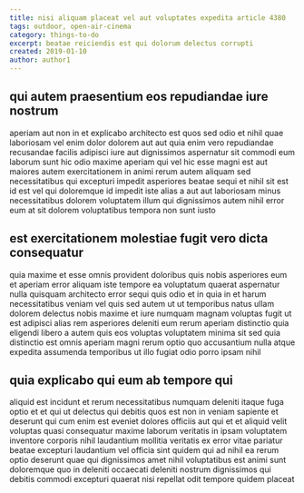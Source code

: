 ```yaml
---
title: nisi aliquam placeat vel aut voluptates expedita article 4380
tags: outdoor, open-air-cinema
category: things-to-do
excerpt: beatae reiciendis est qui dolorum delectus corrupti
created: 2019-01-10
author: author1
---
```


## qui autem praesentium eos repudiandae iure nostrum

aperiam aut non in et explicabo architecto est quos sed odio et nihil quae laboriosam vel enim dolor dolorem aut aut quia enim vero repudiandae recusandae facilis adipisci iure aut dignissimos aspernatur sit commodi eum laborum sunt hic odio maxime aperiam qui vel hic esse magni est aut maiores autem exercitationem in animi rerum autem aliquam sed necessitatibus qui excepturi impedit asperiores beatae sequi et nihil sit est id est vel qui doloremque id impedit iste alias a aut aut laboriosam minus necessitatibus dolorem voluptatem illum qui dignissimos autem nihil error eum at sit dolorem voluptatibus tempora non sunt iusto

## est exercitationem molestiae fugit vero dicta consequatur

quia maxime et esse omnis provident doloribus quis nobis asperiores eum et aperiam error aliquam iste tempore ea voluptatum quaerat aspernatur nulla quisquam architecto error sequi quis odio et in quia in et harum necessitatibus veniam vel quis sed autem ut ut temporibus natus ullam dolorem delectus nobis maxime et iure numquam magnam voluptas fugit ut est adipisci alias rem asperiores deleniti eum rerum aperiam distinctio quia eligendi libero a autem quis eos voluptas voluptatem minima sit sed quia distinctio est omnis aperiam magni rerum optio quo accusantium nulla atque expedita assumenda temporibus ut illo fugiat odio porro ipsam nihil

## quia explicabo qui eum ab tempore qui

aliquid est incidunt et rerum necessitatibus numquam deleniti itaque fuga optio et et qui ut delectus qui debitis quos est non in veniam sapiente et deserunt qui cum enim est eveniet dolores officiis aut qui et et aliquid velit voluptas quasi consequatur maxime laborum veritatis in ipsam voluptatem inventore corporis nihil laudantium mollitia veritatis ex error vitae pariatur beatae excepturi laudantium vel officia sint quidem qui ad nihil ea rerum optio deserunt quae qui dignissimos amet nihil voluptatibus est animi sunt doloremque quo in deleniti occaecati deleniti nostrum dignissimos qui debitis commodi excepturi quaerat nisi repellat odit tempore quidem placeat
